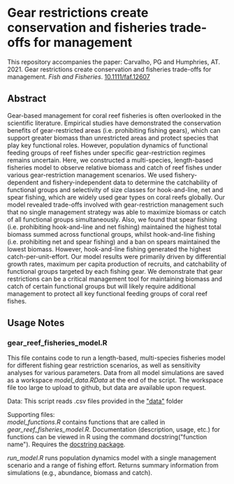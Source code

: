# Gear restrictions create conservation and fisheries trade-offs for management

This repository accompanies the paper: Carvalho, PG and Humphries, AT. 2021. Gear restrictions create conservation and fisheries trade-offs for management. _Fish and Fisheries_. [10.1111/faf.12607](https://doi.org/10.1111/faf.12607)

## Abstract

Gear-based management for coral reef fisheries is often overlooked in the scientific literature. Empirical studies have demonstrated the conservation benefits of gear-restricted areas (i.e. prohibiting fishing gears), which can support greater biomass than unrestricted areas and protect species that play key functional roles. However, population dynamics of functional feeding groups of reef fishes under specific gear-restriction regimes remains uncertain. Here, we constructed a multi-species, length-based fisheries model to observe relative biomass and catch of reef fishes under various gear-restriction management scenarios. We used fishery-dependent and fishery-independent data to determine the catchability of functional groups and selectivity of size classes for hook-and-line, net and spear fishing, which are widely used gear types on coral reefs globally. Our model revealed trade-offs involved with gear-restriction management such that no single management strategy was able to maximize biomass or catch of all functional groups simultaneously. Also, we found that spear fishing (i.e. prohibiting hook-and-line and net fishing) maintained the highest total biomass summed across functional groups, whilst hook-and-line fishing (i.e. prohibiting net and spear fishing) and a ban on spears maintained the lowest biomass. However, hook-and-line fishing generated the highest catch-per-unit-effort. Our model results were primarily driven by differential growth rates, maximum per capita production of recruits, and catchability of functional groups targeted by each fishing gear. We demonstrate that gear restrictions can be a critical management tool for maintaining biomass and catch of certain functional groups but will likely require additional management to protect all key functional feeding groups of coral reef fishes.

## Usage Notes

### gear_reef_fisheries_model.R

This file contains code to run a length-based, multi-species fisheries model for different fishing gear restriction scenarios, as well as sensitivity analyses for various parameters. Data from all model simulations are saved as a workspace _model_data.RData_ at the end of the script. The workspace file too large to upload to github, but data are available upon request.

Data: This script reads .csv files provided in the ["data"](https://github.com/paulcarvalho/faf_gear_restrictions_paper/tree/main/data) folder

Supporting files:  
_model_functions.R_ contains functions that are called in _gear_reef_fisheries_model.R_. Documentation (description, usage, etc.) for functions can be viewed in R using the command docstring("function name"). Requires the [docstring package](https://cran.r-project.org/web/packages/docstring/vignettes/docstring_intro.html).

_run_model.R_ runs population dynamics model with a single management scenario and a range of fishing effort. Returns summary information from simulations (e.g., abundance, biomass and catch).